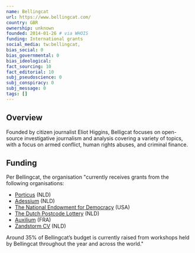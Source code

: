 ```yaml
---
name: Bellingcat
url: https://www.bellingcat.com/
country: GBR
ownership: unknown
founded: 2014-01-26 # via WHOIS
funding: International grants
social_media: tw:bellingcat,
bias_social: 0
bias_governmental: 0
bias_ideological:
fact_sourcing: 10
fact_editorial: 10
subj_pseudoscience: 0
subj_conspiracy: 0
subj_message: 0
tags: []
---
```


## Overview
Founded by citizen journalist Eliot Higgins, Belligcat focuses on open-source investigative journalism and analysis covering a variety of topics, with a focus on armed conflict, human rights abuses, and criminal finance.

## Funding
Per Bellingcat, the organisation "currently receives grants from the following organisations:

- [Porticus](https://www.porticus.com/en/home/) (NLD)
- [Adessium](https://www.adessium.org/) (NLD)
- [The National Endowment for Democracy](https://www.ned.org/) (USA)
- [The Dutch Postcode Lottery](https://www.novamedia.nl/charity-lotteries) (NLD)
- [Auxilium](http://auxiliumfoundation.org/) (FRA)
- [Zandstorm CV](https://opencorpdata.com/lei/724500XGLUSJCX5CUQ75) (NLD)

Around 35% of Bellingcat’s budget is currently raised from workshops held by Bellingcat throughout the year and across the world."
